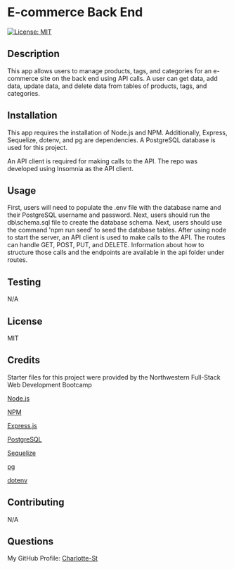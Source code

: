 # E-commerce Back End

[![License: MIT](https://img.shields.io/badge/License-MIT-yellow.svg)](https://opensource.org/licenses/MIT)

## Description

This app allows users to manage products, tags, and categories for an e-commerce site on the back end using API calls. A user can get data, add data, update data, and delete data from tables of products, tags, and categories. 

## Installation

This app requires the installation of Node.js and NPM. Additionally, Express, Sequelize, dotenv, and pg are dependencies. A PostgreSQL database is used for this project. 

An API client is required for making calls to the API. The repo was developed using Insomnia as the API client. 

## Usage

First, users will need to populate the .env file with the database name and their PostgreSQL username and password. Next, users should run the db\schema.sql file to create the database schema. Next, users should use the command 'npm run seed' to seed the database tables. After using node to start the server, an API client is used to make calls to the API. The routes can handle GET, POST, PUT, and DELETE. Information about how to structure those calls and the endpoints are available in the api folder under routes. 

## Testing

N/A

## License 

MIT

## Credits

Starter files for this project were provided by the Northwestern Full-Stack Web Development Bootcamp 

[Node.js](https://nodejs.org/en)

[NPM](https://www.npmjs.com/)

[Express.js](https://expressjs.com/)

[PostgreSQL](https://www.postgresql.org/)

[Sequelize](https://sequelize.org/)

[pg](https://www.npmjs.com/package/pg)

[dotenv](https://www.npmjs.com/package/dotenv)

## Contributing

N/A

## Questions

My GitHub Profile: [Charlotte-St](https://github.com/Charlotte-ST)